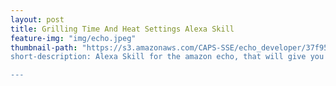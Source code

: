 ```yaml
---
layout: post
title: Grilling Time And Heat Settings Alexa Skill
feature-img: "img/echo.jpeg"
thumbnail-path: "https://s3.amazonaws.com/CAPS-SSE/echo_developer/37f9572c599e47f79aab5d3fa1e99bb4/APP_ICON?versionId=OkbEJ7TeKd5h_EdhEEz0gA58nhW1ajsY&AWSAccessKeyId=AKIAJU2MTL4LKYISVAMA&Expires=1467742354&Signature=%2FHNmkhHJOsOKVvPHDSjDkxAMRKQ%3D
short-description: Alexa Skill for the amazon echo, that will give you the correct way to grill what you ask her.  

---
```


